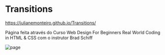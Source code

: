 # Transitions

https://julianemonteiro.github.io/Transitions/

Página feita através do Curso Web Design For Beginners Real World Coding in HTML & CSS com o instrutor Brad Schiff

![page](https://user-images.githubusercontent.com/51388071/205912880-bbfd0bb4-cd34-49a7-bc83-13452948b431.gif)
